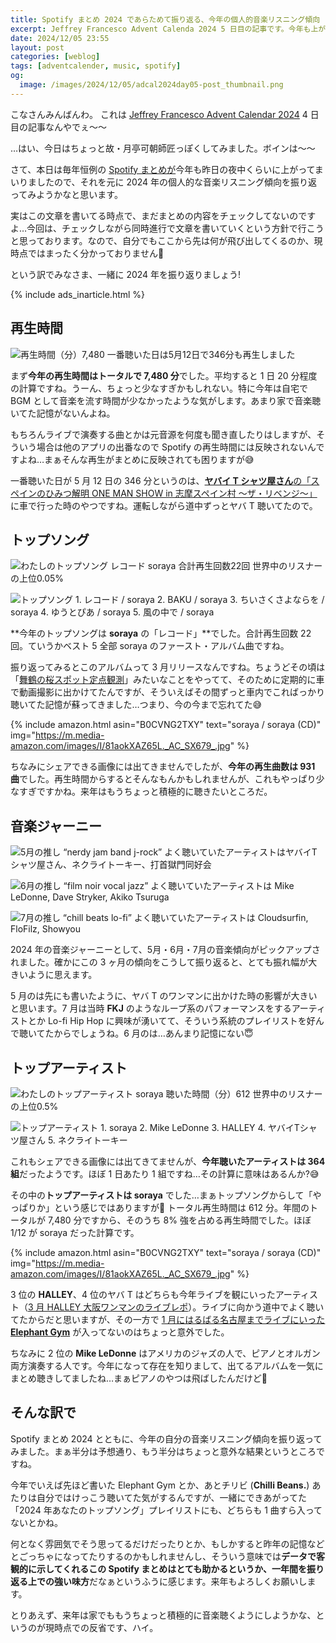 ```yaml
---
title: Spotify まとめ 2024 であらためて振り返る、今年の個人的音楽リスニング傾向
excerpt: Jeffrey Francesco Advent Calenda 2024 5 日目の記事です。今年も上がってきました Spotify まとめを元に 2024 年の音楽リスニング傾向を振り返ります。ああ、こんなのを聴いてたんだな〜と感じていただければ。
date: 2024/12/05 23:55
layout: post
categories: [weblog]
tags: [adventcalender, music, spotify]
og:
  image: /images/2024/12/05/adcal2024day05-post_thumbnail.png
---
```


こなさんみんばんわ。
これは [Jeffrey Francesco Advent Calendar 2024][adcal] 4 日目の記事なんやでぇ〜〜

…はい、今日はちょっと故・月亭可朝師匠っぽくしてみました。ボインは〜〜

[adcal]: https://adventar.org/calendars/10886

さて、本日は毎年恒例の [Spotify まとめが][matome]今年も昨日の夜中くらいに上がってまいりましたので、それを元に 2024 年の個人的な音楽リスニング傾向を振り返ってみようかなと思います。

[matome]: https://www.spotify.com/jp/wrapped/

実はこの文章を書いてる時点で、まだまとめの内容をチェックしてないのですよ…今回は、チェックしながら同時進行で文章を書いていくという方針で行こうと思っております。なので、自分でもここから先は何が飛び出してくるのか、現時点ではまったく分かっておりません🤣

という訳でみなさま、一緒に 2024 年を振り返りましょう!

{% include ads_inarticle.html %}


## 再生時間

![再生時間（分）7,480 一番聴いた日は5月12日で346分も再生しました][p1]

まず**今年の再生時間はトータルで 7,480 分**でした。平均すると 1 日 20 分程度の計算ですね。うーん、ちょっと少なすぎかもしれない。特に今年は自宅で BGM として音楽を流す時間が少なかったような気がします。あまり家で音楽聴いてた記憶がないんよね。

もちろんライブで演奏する曲とかは元音源を何度も聞き直したりはしますが、そういう場合は他のアプリの出番なので Spotify の再生時間には反映されないんですよね…まぁそんな再生がまとめに反映されても困りますが😅

一番聴いた日が 5 月 12 日の 346 分というのは、[<b>ヤバイ T シャツ屋さん</b>の「スペインのひみつ解明 ONE MAN SHOW in 志摩スペイン村 〜ザ・リベンジ〜」][yabat]に車で行った時のやつですね。運転しながら道中ずっとヤバ T 聴いてたので。

[yabat]: https://yabaitshirtsyasan.com/parque_revenge/


## トップソング

![わたしのトップソング レコード soraya 合計再生回数22回 世界中のリスナーの上位0.05%][p2]

![トップソング 1. レコード / soraya 2. BAKU / soraya 3. ちいさくさよならを / soraya 4. ゆうとぴあ / soraya 5. 風の中で / soraya][p3]

**今年のトップソングは <b>soraya</b> の「レコード」**でした。合計再生回数 22 回。ていうかベスト 5 全部 soraya のファースト・アルバム曲ですね。

振り返ってみるとこのアルバムって 3 月リリースなんですね。ちょうどその頃は「[舞鶴の桜スポット定点観測][ytplaylist]」みたいなことをやってて、そのために定期的に車で動画撮影に出かけてたんですが、そういえばその間ずっと車内でこればっかり聴いてた記憶が蘇ってきました…つまり、今の今まで忘れてた😅

{% include amazon.html asin="B0CVNG2TXY" text="soraya / soraya (CD)" img="https://m.media-amazon.com/images/I/81aokXAZ65L._AC_SX679_.jpg" %}

[ytplaylist]: https://www.youtube.com/playlist?list=PLnMiBakyogW01FPDH179-K6iN8Hvxu3ql

ちなみにシェアできる画像には出てきませんでしたが、**今年の再生曲数は 931 曲**でした。再生時間からするとそんなもんかもしれませんが、これもやっぱり少なすぎですかね。来年はもうちょっと積極的に聴きたいところだ。


## 音楽ジャーニー

![5月の推し “nerdy jam band j-rock” よく聴いていたアーティストはヤバイTシャツ屋さん、ネクライトーキー、打首獄門同好会][p4]

![6月の推し “film noir vocal jazz” よく聴いていたアーティストは Mike LeDonne, Dave Stryker, Akiko Tsuruga][p5]

![7月の推し “chill beats lo-fi” よく聴いていたアーティストは Cloudsurfin, FloFilz, Showyou][p6]

2024 年の音楽ジャーニーとして、5月・6月・7月の音楽傾向がピックアップされました。確かにこの 3 ヶ月の傾向をこうして振り返ると、とても振れ幅が大きいように思えます。

5 月のは先にも書いたように、ヤバ T のワンマンに出かけた時の影響が大きいと思います。7 月は当時 <b>FKJ</b> のようなループ系のパフォーマンスをするアーティストとか Lo-fi Hip Hop に興味が湧いてて、そういう系統のプレイリストを好んで聴いてたからでしょうね。6 月のは…あんまり記憶にない😇


## トップアーティスト

![わたしのトップアーティスト soraya 聴いた時間（分）612 世界中のリスナーの上位0.5%][p7]

![トップアーティスト 1. soraya 2. Mike LeDonne 3. HALLEY 4. ヤバイTシャツ屋さん 5. ネクライトーキー][p8]

これもシェアできる画像には出てきてませんが、**今年聴いたアーティストは 364 組**だったようです。ほぼ 1 日あたり 1 組ですね…その計算に意味はあるんか?😅

その中の**トップアーティストは soraya** でした…まぁトップソングからして「やっぱりか」という感じではありますが🤣
トータル再生時間は 612 分。年間のトータルが 7,480 分ですから、そのうち 8% 強を占める再生時間でした。ほぼ 1/12 が soraya だった計算です。

{% include amazon.html asin="B0CVNG2TXY" text="soraya / soraya (CD)" img="https://m.media-amazon.com/images/I/81aokXAZ65L._AC_SX679_.jpg" %}

3 位の <b>HALLEY</b>、4 位のヤバ T はどちらも今年ライブを観にいったアーティスト（[3 月 HALLEY 大阪ワンマンのライブレポ][mar]）。ライブに向かう道中でよく聴いてたからだと思いますが、その一方で [1 月にはるばる名古屋までライブにいった <b>Elephant Gym</b>][jan] が入ってないのはちょっと意外でした。

[jan]: /weblog/2024020801/
[mar]: /weblog/2024033101/

ちなみに 2 位の <b>Mike LeDonne</b> はアメリカのジャズの人で、ピアノとオルガン両方演奏する人です。今年になって存在を知りまして、出てるアルバムを一気にまとめ聴きしてましたね…まぁピアノのやつは飛ばしたんだけど🤣


## そんな訳で

Spotify まとめ 2024 とともに、今年の自分の音楽リスニング傾向を振り返ってみました。まぁ半分は予想通り、もう半分はちょっと意外な結果というところですね。

今年でいえば先ほど書いた Elephant Gym とか、あとチリビ (<b>Chilli Beans.</b>) あたりは自分ではけっこう聴いてた気がするんですが、一緒にできあがってた「2024 年あなたのトップソング」プレイリストにも、どちらも 1 曲すら入ってないとかね。

何となく雰囲気でそう思ってるだけだったりとか、もしかすると昨年の記憶などとごっちゃになってたりするのかもしれませんし、そういう意味では**データで客観的に示してくれるこの Spotify まとめはとても助かるというか、一年間を振り返る上での強い味方**だなぁというふうに感じます。来年もよろしくお願いします。

とりあえず、来年は家でももうちょっと積極的に音楽聴くようにしようかな、というのが現時点での反省です、ハイ。


[p1]: /images/2024/12/05/spotify1.jpg
[p2]: /images/2024/12/05/spotify2.jpg
[p3]: /images/2024/12/05/spotify3.jpg
[p4]: /images/2024/12/05/spotify4.jpg
[p5]: /images/2024/12/05/spotify5.jpg
[p6]: /images/2024/12/05/spotify6.jpg
[p7]: /images/2024/12/05/spotify7.jpg
[p8]: /images/2024/12/05/spotify8.jpg
